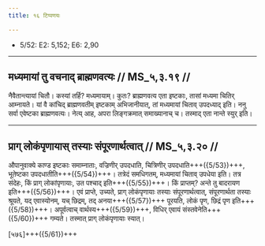 ```yaml
---
title: १६ टिप्पणयः

---
```

- 5/52: E2: 5,152; E6: 2,90

____________________________________________


## मध्यमायां तु वचनाद् ब्राह्मणवत्यः // MS_५,३.१९ //

नैवैतान्त्यायां चितौ। कस्यां तर्हि? मध्यमायाम्। कुतः? ब्राह्मणवत्य एता इष्टकाः, तासां मध्यमा चितिर् आम्नायते। यां वै कांचिद् ब्राह्मणवतीम् इष्टकाम् अभिजानीयात्, तां मध्यमायां चिताव् उपदध्याद् इति। ननु सर्वा एवेष्टका ब्राह्मणवत्यः। नेत्य् आह, अपरा लिङ्गक्रमात् समाख्यानाच् च। तस्माद् एता नान्ते स्युर् इति।


____________________________________________


## प्राग् लोकंपृणायास् तस्याः संपूरणार्थत्वात् // MS_५,३.२० //

औपानुवाक्ये काण्ड इष्टकाः समाम्नाताः, वज्रिणीर् उपदधाति, चित्रिणीर् उपदधाति+++({5/53})+++, भूतेष्टका उपदधातीति+++({5/54})+++। तत्रेदं समधिगतम्, मध्यमायां चिताव् उपधेया इति। तत्र संदेहः, किं प्राग् लोकांपृणायाः, उत पश्चाद् इति+++({5/55})+++। किं प्राप्तम्? अन्ते तु बादरायण इति+++({5/56})+++। एवं प्राप्ते, उच्यते, प्राग् लोकंपृणायाः तस्याः संपूरणार्थत्वात्, संपूरणार्थता तस्याः श्रूयते, यद् एवास्योनम्, यच् छिद्रम्, तद् अनया+++({5/57})+++ पूरयति, लोकं पृण, छिद्रं पृण इति+++({5/58})+++। अपूर्वत्वाच् वार्थस्य+++({5/59})+++, विधिर् एवायं संस्तवेनेति+++({5/60})+++ गम्यते। तस्मात् प्राग् लोकंपृणायाः स्यात्।

[५७६]+++({5/61})+++

